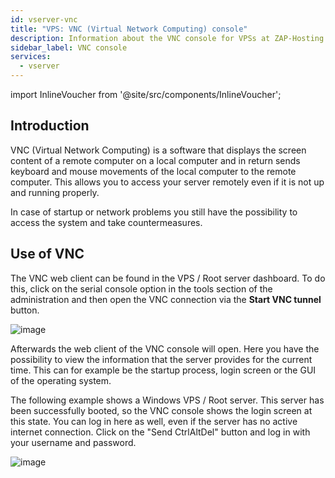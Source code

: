 ```yaml
---
id: vserver-vnc
title: "VPS: VNC (Virtual Network Computing) console"
description: Information about the VNC console for VPSs at ZAP-Hosting - ZAP-Hosting.com documentation
sidebar_label: VNC console
services:
  - vserver
---
```


import InlineVoucher from '@site/src/components/InlineVoucher';

## Introduction

VNC (Virtual Network Computing) is a software that displays the screen content of a remote computer on a local computer and in return sends keyboard and mouse movements of the local computer to the remote computer. This allows you to access your server remotely even if it is not up and running properly. 

In case of startup or network problems you still have the possibility to access the system and take countermeasures. 

<InlineVoucher />


## Use of VNC
The VNC web client can be found in the VPS / Root server dashboard. To do this, click on the serial console option in the tools section of the administration and then open the VNC connection via the **Start VNC tunnel** button. 

![image](https://screensaver01.zap-hosting.com/index.php/s/AgSL8QcynHSfXFA/preview)



Afterwards the web client of the VNC console will open. Here you have the possibility to view the information that the server provides for the current time. This can for example be the startup process, login screen or the GUI of the operating system.

The following example shows a Windows VPS / Root server. This server has been successfully booted, so the VNC console shows the login screen at this state. You can log in here as well, even if the server has no active internet connection. Click on the "Send CtrlAltDel" button and log in with your username and password.



![image](https://screensaver01.zap-hosting.com/index.php/s/XTFS35AJBJaS86r/preview)
